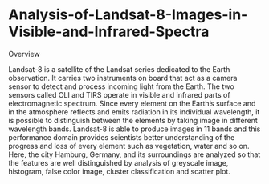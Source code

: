 # Analysis-of-Landsat-8-Images-in-Visible-and-Infrared-Spectra

Overview

Landsat-8 is a satellite of the Landsat series dedicated to the Earth observation. It carries two instruments on board that act as a camera sensor to detect and process incoming light from the Earth. The two sensors called OLI and TIRS operate in visible and infrared parts of electromagnetic spectrum. Since every element on the Earth’s surface and in the atmosphere reflects and emits radiation in its individual wavelength, it is possible to distinguish between the elements by taking image in different wavelength bands. Landsat-8 is able to produce images in 11 bands and this performance domain provides scientists better understanding of the progress and loss of every element such as vegetation, water and so on. Here, the city Hamburg, Germany, and its surroundings are analyzed so that the features are well distinguished by analysis of greyscale image, histogram, false color image, cluster classification and scatter plot. 
